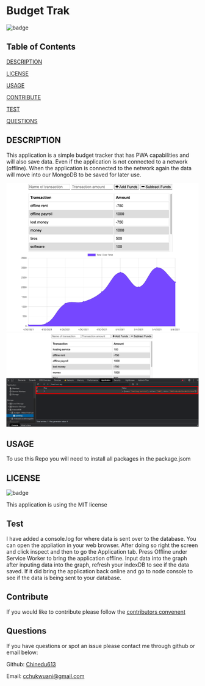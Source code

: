 
# Budget Trak

![badge](https://img.shields.io/badge/license-MIT-blue.svg)

## Table of Contents

[DESCRIPTION](#description)

[LICENSE](#license)

[USAGE](#usage)

[CONTRIBUTE](#contribute)

[TEST](#test)

[QUESTIONS](#Questions)

## DESCRIPTION

This application is a simple budget tracker that has PWA capabilities and will also save data. Even if the application is not connected to a network (offline). When the application is connected to the network again the data will move into our MongoDB to be saved for later use.

![Budget App](./images/Budget.png)
![Index DB](./images/IndexDB.png)
## USAGE

To use this Repo you will need to install all packages in the package.jsom

## LICENSE

![badge](https://img.shields.io/badge/license-MIT-blue.svg)

This application is using the MIT license


## Test

I have added a console.log for where data is sent over to the database. You can open the appliation in your web browser. After doing so right the screen and click inspect and then to go the Application tab. Press Offline under Service Worker to bring the application offline. Input data into the graph after inputing data into the graph, refresh your indexDB to see if the data saved. If it did bring the application back online and go to node console to see if the data is being sent to your database.

## Contribute

If you would like to contribute please follow the [contributors convenent](https://www.contributor-covenant.org/version/2/0/code_of_conduct/code_of_conduct.txt)

## Questions

If you have questions or spot an issue please contact me through github or email below:

Github: [Chinedu613](https://github.com/Chinedu613)

Email: cchukwuani@gmail.com
    